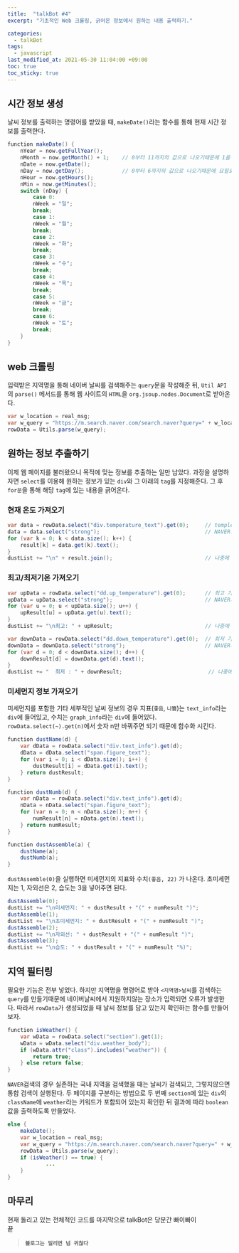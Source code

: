 ```yaml
---
title:  "talkBot #4"
excerpt: "기초적인 Web 크롤링, 긁어온 정보에서 원하는 내용 출력하기."

categories:
  - talkBot
tags:
  - javascript
last_modified_at: 2021-05-30 11:04:00 +09:00
toc: true
toc_sticky: true
---
```


## 시간 정보 생성

날씨 정보를 출력하는 명령어를 받았을 때, `makeDate()`라는 함수를 통해 현재 시간 정보를 출력한다.

```java
function makeDate() {
    nYear = now.getFullYear();
    nMonth = now.getMonth() + 1;    // 0부터 11까지의 값으로 나오기때문에 1을 더해준다.
    nDate = now.getDate();
    nDay = now.getDay();            // 0부터 6까지의 값으로 나오기때문에 요일로 바꿔준다.
    nHour = now.getHours();
    nMin = now.getMinutes();
    switch (nDay) {
        case 0:
        nWeek = "일";
        break;
        case 1:
        nWeek = "월";
        break;
        case 2:
        nWeek = "화";
        break;
        case 3:
        nWeek = "수";
        break;
        case 4:
        nWeek = "목";
        break;
        case 5:
        nWeek = "금";
        break;
        case 6:
        nWeek = "토";
        break;
    }
}
```

## web 크롤링

입력받은 지역명을 통해 네이버 날씨를 검색해주는 `query`문을 작성해준 뒤, `Util API`의 `parse()` 메서드를 통해 웹 사이트의 `HTML`을 `org.jsoup.nodes.Document`로 받아온다.

```java
var w_location = real_msg;
var w_query = "https://m.search.naver.com/search.naver?query=" + w_location + "날씨";
rowData = Utils.parse(w_query);
```

## 원하는 정보 추출하기

이제 웹 페이지를 불러왔으니 목적에 맞는 정보를 추출하는 일만 남았다. 과정을 설명하자면 `select`를 이용해 원하는 정보가 있는 `div`와 그 아래의 `tag`를 지정해준다. 그 후 `for문`을 통해 해당 `tag`에 있는 내용을 긁어온다.

### 현재 온도 가져오기
```java
var data = rowData.select("div.temperature_text").get(0);     // templerature_text라는 className을 가진 div 선택
data = data.select("strong");                                 // NAVER의 현재 기온과 최고/최저 기온 정보는 strong이라는 태그로 감싸져있다. (굵은 글씨로 추정됨)
for (var k = 0; k < data.size(); k++) {
    result[k] = data.get(k).text();
}
dustList += "\n" + result.join();                             // 나중에 출력해 줄 dustList에 가져온 data를 넣어준다.
```
### 최고/최저기온 가져오기
```java
var upData = rowData.select("dd.up_temperature").get(0);      // 최고 기온 정보는 up_templerature라는 className을 가진 dd tag에 들어있다.
upData = upData.select("strong");                             // NAVER의 현재 기온과 최고/최저 기온 정보는 strong이라는 태그로 감싸져있다. (굵은 글씨로 추정됨)
for (var u = 0; u < upData.size(); u++) {
    upResult[u] = upData.get(u).text();
}
dustList += "\n최고: " + upResult;                             // 나중에 출력해 줄 dustList에 가져온 data를 넣어준다.

var downData = rowData.select("dd.down_temperature").get(0);  // 최저 기온 정보는 down_templerature라는 className을 가진 dd tag에 들어있다.
downData = downData.select("strong");                         // NAVER의 현재 기온과 최고/최저 기온 정보는 strong이라는 태그로 감싸져있다. (굵은 글씨로 추정됨)
for (var d = 0; d < downData.size(); d++) {
    downResult[d] = downData.get(d).text();
}
dustList += "  최저 : " + downResult;                           // 나중에 출력해 줄 dustList에 가져온 data를 넣어준다.
```
### 미세먼지 정보 가져오기
미세먼지를 포함한 기타 세부적인 날씨 정보의 경우 지표(`좋음`, `나쁨`)는 `text_info`라는 `div`에 들어있고, 수치는 `graph_info`라는 `div`에 들어있다. `rowData.select(~).get(n)`에서 숫자 n만 바꿔주면 되기 때문에 함수화 시킨다.
```java
function dustName(d) {
    var dData = rowData.select("div.text_info").get(d);
    dData = dData.select("span.figure_text");
    for (var i = 0; i < dData.size(); i++) {
        dustResult[i] = dData.get(i).text();
    } return dustResult;
}

function dustNumb(d) {
    var nData = rowData.select("div.text_info").get(d);
    nData = nData.select("span.figure_text");
    for (var n = 0; n < nData.size(); n++) {
        numResult[n] = nData.get(n).text();
    } return numResult;
}

function dustAssemble(a) {
    dustName(a);
    dustNumb(a);
}
```
`dustAssemble(0)`을 실행하면 미세먼지의 지표와 수치`(좋음, 22)` 가 나온다. 초미세먼지는 1, 자외선은 2, 습도는 3을 넣어주면 된다.
```java
dustAssemble(0);
dustList += "\n미세먼지: " + dustResult + "(" + numResult ")";
dustAssemble(1);
dustList += "\n초미세먼지: " + dustResult + "(" + numResult ")";
dustAssemble(2);
dustList += "\n자외선: " + dustResult + "(" + numResult ")";
dustAssemble(3);
dustList += "\n습도: " + dustResult + "(" + numResult "%)";
```

## 지역 필터링
필요한 기능은 전부 넣었다. 하지만 지역명을 명령어로 받아 `<지역명>날씨`를 검색하는 `query`를 만들기때문에 네이버날씨에서 지원하지않는 장소가 입력되면 오류가 발생한다. 따라서 `rowData`가 생성되었을 때 날씨 정보를 담고 있는지 확인하는 함수를 만들어보자.
```java
function isWeather() {
    var wData = rowData.select("section").get(1);
    wData = wData.select("div.weather_body");
    if (wData.attr("class").includes("weather")) {
        return true;
    } else return false;
}
```
`NAVER`검색의 경우 실존하는 국내 지역을 검색했을 때는 날씨가 검색되고, 그렇지않으면 통합 검색이 실행된다. 두 페이지를 구분하는 방법으로 두 번째 `section`에 있는 `div`의 `className`에 `weather`라는 키워드가 포함되어 있는지 확인한 뒤 결과에 따라 `boolean`값을 출력하도록 만들었다.
```java
else {
    makeDate();
    var w_location = real_msg;
    var w_query = "https://m.search.naver.com/search.naver?query=" + w_location + "날씨";
    rowData = Utils.parse(w_query);
    if (isWeather() == true) {
            ...
    }
}
```

## 마무리
현재 돌리고 있는 전체적인 코드를 마지막으로 talkBot은 당분간 빠이빠이  
끝
  
> **`블로그는 밀리면 넘 귀찮다`**